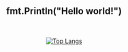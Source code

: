 <h2 align="center">fmt.Println("Hello world!")</h2>
<br>
<div align="center">
  
[![Top Langs](https://github-readme-stats.vercel.app/api/top-langs/?username=KrizzMU&layout=compact)](https://github.com/KrizzMU/)

</div>
